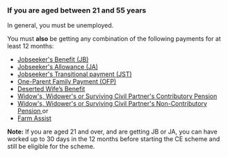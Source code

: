 ###  If you are aged between 21 and 55 years

In general, you must be unemployed.

You must **also** be getting any combination of the following payments for at
least 12 months:

  * [ Jobseeker's Benefit (JB) ](/en/social-welfare/unemployed-people/jobseekers-benefit/)
  * [ Jobseeker's Allowance (JA) ](/en/social-welfare/unemployed-people/jobseekers-allowance/)
  * [ Jobseeker's Transitional payment (JST) ](/en/social-welfare/unemployed-people/jobseekers-transitional-payment/)
  * [ One-Parent Family Payment (OFP) ](/en/social-welfare/families-and-children/one-parent-family-payment/)
  * [ Deserted Wife’s Benefit ](/en/social-welfare/families-and-children/deserted-wife-s-payments/)
  * [ Widow's, Widower's or Surviving Civil Partner's Contributory Pension ](/en/social-welfare/death-related-benefits/widowed-persons-contrib-pension/)
  * [ Widow's, Widower's or Surviving Civil Partner's Non-Contributory Pension ](/en/social-welfare/death-related-benefits/widowed-persons-non-contrib-pension/) or 
  * [ Farm Assist ](/en/social-welfare/farming-and-fishing/farm-assist/)

**Note:** If you are aged 21 and over, and are getting JB or JA, you can have
worked up to 30 days in the 12 months before starting the CE scheme and still
be eligible for the scheme.
